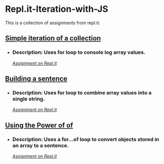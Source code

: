 # Repl.it-Iteration-with-JS
This is a collection of assignments from repl.it:

## [Simple iteration of a collection](https://github.com/TrinityTerry/Repl.it-Iteration-with-JS/tree/master/simple-iteration-of-a-collection)
- ### Description: Uses for loop to console log array values. 
    *[Assignment on Repl.it](https://repl.it/@TrinityTerry/Simple-iteration-of-a-collection)*

## [Building a sentence](https://github.com/TrinityTerry/Repl.it-Iteration-with-JS/tree/master/building-a-sentence)
- ### Description: Uses for loop to combine array values into a single string.
    *[Assignment on Repl.it](https://repl.it/@TrinityTerry/Building-a-sentence)*

## [Using the Power of of](https://github.com/TrinityTerry/Repl.it-Iteration-with-JS/tree/master/using-the-power-of-of)
- ### Description: Uses a for...of loop to convert objects stored in an array to a sentence.
    *[Assignment on Repl.it](https://repl.it/@TrinityTerry/Using-the-Power-of-of)*

<!-- ## [Nested loops]()
- ### Description: 
    *[Assignment on Repl.it]()* -->

<!-- ## [Adults only]()
- ### Description: 
    *[Assignment on Repl.it]()* -->

<!-- ## [Using iteration to filter a collection]()
- ### Description: 
    *[Assignment on Repl.it]()* -->

<!-- ## [Using iteration to create a new collection]()
- ### Description: 
    *[Assignment on Repl.it]()* -->